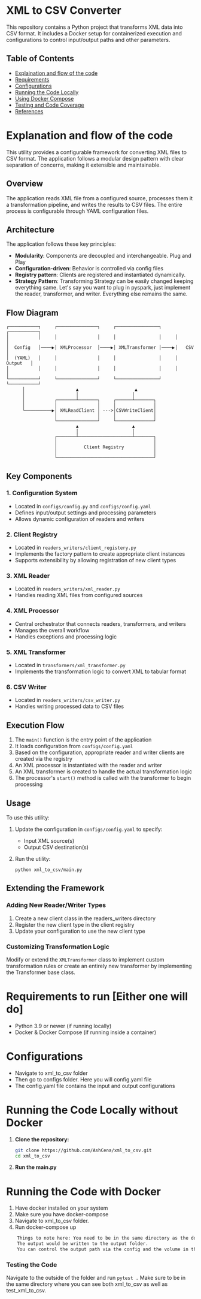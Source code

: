 # XML to CSV Converter

This repository contains a Python project that transforms XML data into CSV format. It includes a Docker setup for containerized execution and configurations to control input/output paths and other parameters.

## Table of Contents

- [Explaination and flow of the code](#Explanation)
- [Requirements](#Requirements)
- [Configurations](#Configurations)
- [Running the Code Locally](#Running-the-code-locally)
- [Using Docker Compose](#using-docker-compose)
- [Testing and Code Coverage](#testing-and-code-coverage)
- [References](#References)

# Explanation and flow of the code 

  This utility provides a configurable framework for converting XML files to CSV format. The application follows a modular design pattern with clear separation of concerns, making it extensible and maintainable.
  
  ## Overview
  
  The application reads XML file from a configured source, processes them it a transformation pipeline, and writes the results to CSV files. The entire process is configurable through YAML configuration files.
  
  ## Architecture
  
  The application follows these key principles:
  - **Modularity**: Components are decoupled and interchangeable. Plug and Play
  - **Configuration-driven**: Behavior is controlled via config files
  - **Registry pattern**: Clients are registered and instantiated dynamically.
  - **Strategy Pattern**: Transforming Strategy can be easily changed keeping everything same. Let's say you want to plug in pyspark, just implement the reader,  transformer, and writer. Everything else remains the same.
  
  ## Flow Diagram
  
  ```
  ┌───────────┐     ┌───────────────┐     ┌────────────────┐     ┌───────────┐
  │           │     │               │     │                │     │           │
  │  Config   │────▶│ XMLProcessor  │────▶│ XMLTransformer │────▶│   CSV     │
  │  (YAML)   │     │               │     │                │     │  Output   │
  │           │     │               │     │                │     │           │
  └───────────┘     └───────────────┘     └────────────────┘     └───────────┘
        │                   ▲                     ▲
        │                   │                    │
        │           ┌───────┴───────┐     ┌──────┴───────┐
        │           │               │     │              │
        └──────────▶│ XMLReadClient │ --->│CSVWriteClient│
                    │               │     │              │
                    └───────────────┘     └──────────────┘
                            ▲                    ▲
                            │                    │
                    ┌───────┴────────────────────┴───────┐
                    │                                    │
                    │          Client Registry           │
                    │                                    │
                    └────────────────────────────────────┘
  ```
  
  ## Key Components
  
  ### 1. Configuration System
  
  - Located in `configs/config.py` and `configs/config.yaml`
  - Defines input/output settings and processing parameters
  - Allows dynamic configuration of readers and writers
  
  ### 2. Client Registry
  
  - Located in `readers_writers/client_registery.py`
  - Implements the factory pattern to create appropriate client instances
  - Supports extensibility by allowing registration of new client types
  
  ### 3. XML Reader
  
  - Located in `readers_writers/xml_reader.py`
  - Handles reading XML files from configured sources
  
  ### 4. XML Processor
  
  - Central orchestrator that connects readers, transformers, and writers
  - Manages the overall workflow
  - Handles exceptions and processing logic
  
  ### 5. XML Transformer
  
  - Located in `transformers/xml_transformer.py`
  - Implements the transformation logic to convert XML to tabular format
  
  ### 6. CSV Writer
  
  - Located in `readers_writers/csv_writer.py`
  - Handles writing processed data to CSV files
  
  ## Execution Flow
  
  1. The `main()` function is the entry point of the application
  2. It loads configuration from `configs/config.yaml`
  3. Based on the configuration, appropriate reader and writer clients are created via the registry
  4. An XML processor is instantiated with the reader and writer
  5. An XML transformer is created to handle the actual transformation logic
  6. The processor's `start()` method is called with the transformer to begin processing
  
  ## Usage
  
  To use this utility:
  
  1. Update the configuration in `configs/config.yaml` to specify:
     - Input XML source(s)
     - Output CSV destination(s)
  
  2. Run the utility:
     ```
     python xml_to_csv/main.py
     ```
  
  ## Extending the Framework
  
  ### Adding New Reader/Writer Types
  
  1. Create a new client class in the readers_writers directory
  2. Register the new client type in the client registry
  3. Update your configuration to use the new client type
  
  ### Customizing Transformation Logic
  
  Modify or extend the `XMLTransformer` class to implement custom transformation rules or create an entirely new transformer by implementing the Transformer base class.

# Requirements to run [Either one will do]

- Python 3.9 or newer (if running locally)
- Docker & Docker Compose (if running inside a container)

# Configurations
- Navigate to xml_to_csv folder
- Then go to configs folder. Here you will config.yaml file
- The config.yaml file contains the input and output configurations

# Running the Code Locally without Docker

1. **Clone the repository:**

   ```bash
   git clone https://github.com/AshCena/xml_to_csv.git
   cd xml_to_csv
2. **Run the main.py**

# Running the Code  with Docker

1. Have docker installed on your system
2. Make sure you have docker-compose
3. Navigate to xml_to_csv folder.
4. Run docker-compose up
```bash
    Things to note here: You need to be in the same directory as the docker-compose file. 
    The output would be written to the output folder.
    You can control the output path via the config and the volume in the docker-compose.
```

### Testing the Code

Navigate to the outside of the folder and run ```pytest .``` Make sure to be in the same directory where you can see both xml_to_csv as well as test_xml_to_csv.

